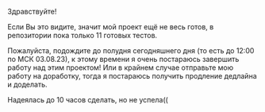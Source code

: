 Здравствуйте!

Если Вы это видите, значит мой проект ещё не весь готов, в репозитории пока только 11 готовых тестов.

Пожалуйста, подождите до полудня сегодняшнего дня (то есть до 12:00 по МСК 03.08.23), к этому времени я очень постараюсь завершить работу над этим проектом! Или в крайнем случае отправьте мою работу на доработку, тогда я постараюсь получить продление дедлайна и доделать.

Надеялась до 10 часов сделать, но не успела((
